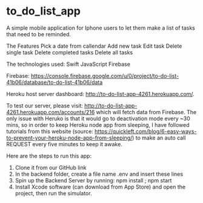 # to_do_list_app

A simple mobile application for Iphone users to let them make a list of tasks that need to be reminded.

The Features
Pick a date from callendar
Add new task
Edit task
Delete single task
Delete completed tasks
Delete all tasks

The technologies used:
Swift 
JavaScript
Firebase

Firebase: https://console.firebase.google.com/u/0/project/to-do-list-41b06/database/to-do-list-41b06/data

Heroku host server dashboard: http://to-do-list-app-4261.herokuapp.com/.

To test our server, please visit: http://to-do-list-app-4261.herokuapp.com/accounts/216 which will fetch data from Firebase. The only issue with Heruko is that it would go to deactivation mode every ~30 mins, so in order to keep Heroku node app from sleeping, I have followed tutorials from this website (source: https://quickleft.com/blog/6-easy-ways-to-prevent-your-heroku-node-app-from-sleeping/) to make an auto call REQUEST every five minutes to keep it awake. 

Here are the steps to run this app: 
1. Clone it from our GitHub link
2. In the backend folder, create a file name .env and insert these lines 
3. Spin up the Backend Server by running: npm install ; npm start
4. Install Xcode software (can download from App Store) and open the project, then run the simulator. 
